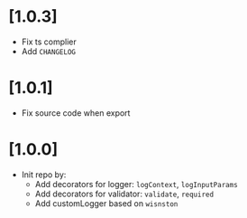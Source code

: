 # [1.0.3]

- Fix ts complier
- Add `CHANGELOG`

# [1.0.1]

- Fix source code when export

# [1.0.0]

- Init repo by:
  - Add decorators for logger: `logContext`, `logInputParams`
  - Add decorators for validator: `validate`, `required`
  - Add customLogger based on `wisnston`
